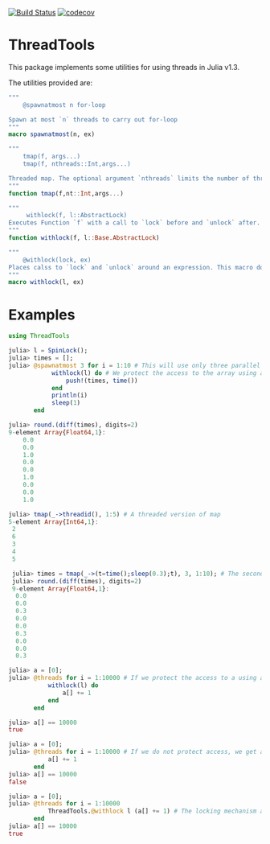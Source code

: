 [![Build Status](https://travis-ci.org/baggepinnen/ThreadTools.jl.svg?branch=master)](https://travis-ci.org/baggepinnen/ThreadTools.jl)
[![codecov](https://codecov.io/gh/baggepinnen/ThreadTools.jl/branch/master/graph/badge.svg)](https://codecov.io/gh/baggepinnen/ThreadTools.jl)

# ThreadTools
This package implements some utilities for using threads in Julia v1.3.

The utilities provided are:
```julia
"""
    @spawnatmost n for-loop

Spawn at most `n` threads to carry out for-loop
"""
macro spawnatmost(n, ex)

"""
    tmap(f, args...)
    tmap(f, nthreads::Int,args...)

Threaded map. The optional argument `nthreads` limits the number of threads used in parallel.
"""
function tmap(f,nt::Int,args...)

"""
     withlock(f, l::AbstractLock)
Executes Function `f` with a call to `lock` before and `unlock` after. The lock is unlocked even if `f` throws an exception.
"""
function withlock(f, l::Base.AbstractLock)

"""
    @withlock(lock, ex)
Places calss to `lock` and `unlock` around an expression. This macro does not unlock the lock if the expression throws and exception. See also Function `withlock`
"""
macro withlock(l, ex)
```

# Examples
```julia
using ThreadTools

julia> l = SpinLock();
julia> times = [];
julia> @spawnatmost 3 for i = 1:10 # This will use only three parallel threads, even if more are avilable
            withlock(l) do # We protect the access to the array using a lock
                push!(times, time())
            end
            println(i)
            sleep(1)
       end

julia> round.(diff(times), digits=2)
9-element Array{Float64,1}:
    0.0
    0.0
    1.0
    0.0
    0.0
    1.0
    0.0
    0.0
    1.0

julia> tmap(_->threadid(), 1:5) # A threaded version of map
5-element Array{Int64,1}:
 2
 6
 3
 4
 5

 julia> times = tmap(_->(t=time();sleep(0.3);t), 3, 1:10); # The second argument limits the number of threads used
 julia> round.(diff(times), digits=2)
 9-element Array{Float64,1}:
  0.0
  0.0
  0.3
  0.0
  0.0
  0.3
  0.0
  0.0
  0.3

julia> a = [0];
julia> @threads for i = 1:10000 # If we protect the access to a using a lock, this works as expected
           withlock(l) do
               a[] += 1
           end
       end

julia> a[] == 10000
true

julia> a = [0];
julia> @threads for i = 1:10000 # If we do not protect access, we get a nondeterministic result
           a[] += 1
       end
julia> a[] == 10000
false

julia> a = [0];
julia> @threads for i = 1:10000
           ThreadTools.@withlock l (a[] += 1) # The locking mechanism also comes as a macro
       end
julia> a[] == 10000
true
```
